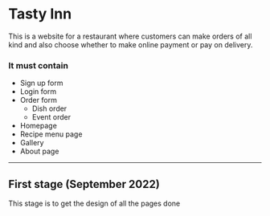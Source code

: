 # Tasty Inn

This is a website for a restaurant where customers can make orders of all kind and also choose whether to make online payment or pay on delivery.

### It must contain

- Sign up form
- Login form
- Order form
  - Dish order
  - Event order
- Homepage
- Recipe menu page
- Gallery
- About page

---

## First stage (September 2022)

This stage is to get the design of all the pages done

